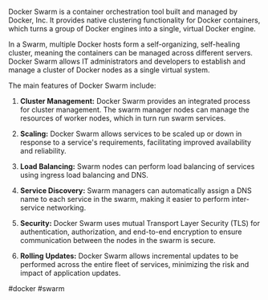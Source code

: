 Docker Swarm is a container orchestration tool built and managed by Docker, Inc. It provides native clustering functionality for Docker containers, which turns a group of Docker engines into a single, virtual Docker engine.

In a Swarm, multiple Docker hosts form a self-organizing, self-healing cluster, meaning the containers can be managed across different servers. Docker Swarm allows IT administrators and developers to establish and manage a cluster of Docker nodes as a single virtual system.

The main features of Docker Swarm include:

1.  **Cluster Management:** Docker Swarm provides an integrated process for cluster management. The swarm manager nodes can manage the resources of worker nodes, which in turn run swarm services.
    
2.  **Scaling:** Docker Swarm allows services to be scaled up or down in response to a service's requirements, facilitating improved availability and reliability.
    
3.  **Load Balancing:** Swarm nodes can perform load balancing of services using ingress load balancing and DNS.
    
4.  **Service Discovery:** Swarm managers can automatically assign a DNS name to each service in the swarm, making it easier to perform inter-service networking.
    
5.  **Security:** Docker Swarm uses mutual Transport Layer Security (TLS) for authentication, authorization, and end-to-end encryption to ensure communication between the nodes in the swarm is secure.
    
6.  **Rolling Updates:** Docker Swarm allows incremental updates to be performed across the entire fleet of services, minimizing the risk and impact of application updates.

<!-- Keywords -->
#docker #swarm
<!-- /Keywords -->
